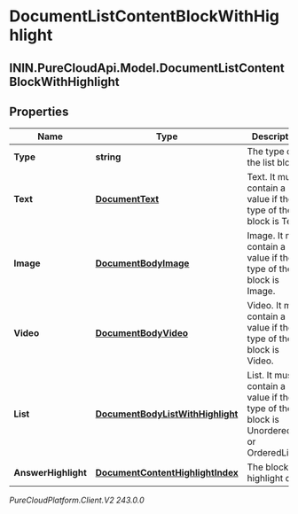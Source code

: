 # DocumentListContentBlockWithHighlight

## ININ.PureCloudApi.Model.DocumentListContentBlockWithHighlight

## Properties

|Name | Type | Description | Notes|
|------------ | ------------- | ------------- | -------------|
| **Type** | **string** | The type of the list block. | |
| **Text** | [**DocumentText**](DocumentText) | Text. It must contain a value if the type of the block is Text. | [optional] |
| **Image** | [**DocumentBodyImage**](DocumentBodyImage) | Image. It must contain a value if the type of the block is Image. | [optional] |
| **Video** | [**DocumentBodyVideo**](DocumentBodyVideo) | Video. It must contain a value if the type of the block is Video. | [optional] |
| **List** | [**DocumentBodyListWithHighlight**](DocumentBodyListWithHighlight) | List. It must contain a value if the type of the block is UnorderedList or OrderedList. | [optional] |
| **AnswerHighlight** | [**DocumentContentHighlightIndex**](DocumentContentHighlightIndex) | The block highlight data. | [optional] |



_PureCloudPlatform.Client.V2 243.0.0_

